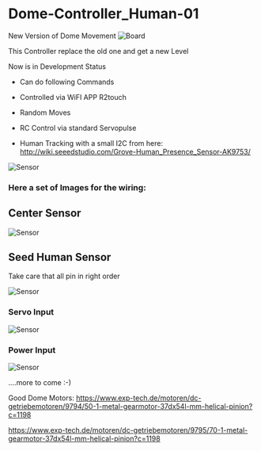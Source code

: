 # Dome-Controller_Human-01
New Version of Dome Movement
![Board](/images/board.jpg)

This Controller replace the old one and get a new Level

Now is in Development Status 

- Can do following Commands

- Controlled via WiFI APP R2touch
- Random Moves
- RC Control via standard Servopulse
- Human Tracking with a small I2C from here: http://wiki.seeedstudio.com/Grove-Human_Presence_Sensor-AK9753/

![Sensor](https://files.seeedstudio.com/wiki/Grove-Human_Presence_Sensor-AK9753/img/main.jpg)



### Here a set of Images for the wiring:

## Center Sensor
![Sensor](/images/Dome-Control001.jpg)


## Seed Human Sensor
Take care that all pin in right order

![Sensor](/images/Dome-Control002.jpg)

### Servo Input
![Sensor](/images/Dome-Control003.jpg)


### Power Input

![Sensor](/images/Dome-Control004.jpg)





....more to come :-)

Good Dome Motors:
https://www.exp-tech.de/motoren/dc-getriebemotoren/9794/50-1-metal-gearmotor-37dx54l-mm-helical-pinion?c=1198


https://www.exp-tech.de/motoren/dc-getriebemotoren/9795/70-1-metal-gearmotor-37dx54l-mm-helical-pinion?c=1198


